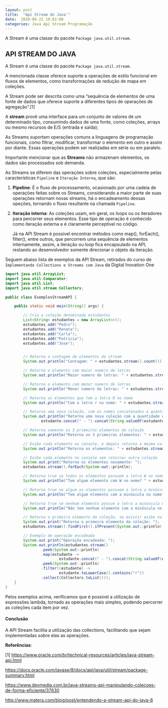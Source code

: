 ```yaml
---
layout: post
title:  "Api Stream do Java'"
date:  2020-09-22 19:02:00
categories: Java Api Stream Programação
---
```


A Stream é uma classe do pacote `Package java.util.stream`.

## API STREAM DO JAVA

A Stream é uma classe do pacote `Package java.util.stream`.

A mencionada classe oferece suporte a operações de estilo funcional em fluxos de elementos, como transformações de redução de mapa em coleções.

A Stream pode ser descrita como uma “sequência de elementos de uma fonte de dados que oferece suporte a diferentes tipos de operações de agregação”.[1]

A **stream** provê uma interface para um conjunto de valores de um determinado tipo, consumindo dados de uma fonte, como coleções, arrays ou mesmo recursos de E/S (entrada e saída);

As Streams suportam operações comuns a linguagens de programação funcionais, como filtrar, modificar, transformar o elemento em outro e assim por diante. Essas operações podem ser realizadas em série ou em paralelo.

Importante mencionar que as **Streams** não armazenam elementos, os dados são processados sob demanda.

As Streams se diferem das operações sobre coleções, especialmente pelas características `Pipeline` e `Iteração Interna`, que são:

1. **Pipeline**: É o fluxo de processamento,  ocasionado por uma cadeia de operações feitas sobre os Streams, considerando a maior parte de suas operações retornam novas streams, há o encadeamento dessas opeções, tornando o fluxo resultante na chamada `Pipeline`.

2. **Iteração interna**: As coleções usam, em geral, os loops ou  os iteradores para percorrer seus elementos. Esse tipo de operação é conhecido como iteração externa e é claramente perceptível no código. 

   Já na API Stream é possível encontrar métodos como map(), forEach(), filter(), entre outros, que percorrem uma sequência de elementos internamente, assim, a iteração ou loop fica encapsulado na API, restando ao desenvolvedor somente direcionar o objeto da iteração.

Seguem abaixo lista de exemplos da API Stream, retirados do curso de `Implementando Collections e Streams com Java` da Digital Inovation One

``` java
import java.util.ArrayList;
import java.util.Comparator;
import java.util.List;
import java.util.stream.Collectors;

public class ExemplosStreamAPI {

    public static void main(String[] args) {

        // Cria a coleção denominada estudantes
        List<String> estudantes = new ArrayList<>();
        estudantes.add("Pedro");
        estudantes.add("Renata");
        estudantes.add("Carla");
        estudantes.add("Patricia");
        estudantes.add("Jose");


        // Retorna a contagem de elementos do stream
        System.out.println("Contagem: " + estudantes.stream().count());

        // Retorna o elemento com maior numero de letras
        System.out.println("Maior numero de letras: " + estudantes.stream().max(Comparator.comparingInt(String::length)));

        // Retorna o elemento com menor numero de letras
        System.out.println("Menor numero de letras: " + estudantes.stream().min(Comparator.comparingInt(String::length)));

        // Retorna os elementos que tem a letra R no nome
        System.out.println("Com a letra r no nome: " + estudantes.stream().filter((estudante) -> estudante.toLowerCase().contains("r")).collect(Collectors.toList()));

        // Retorna uma nova coleção, com os nomes concatenados a quantidade de letra de cada nome
        System.out.println("Retorna uma nova coleção com a quantidade de letras: " + estudantes.stream().map(estudante ->
                estudante.concat(" - ").concat(String.valueOf(estudante.length()))).collect(Collectors.toList()));

        // Retorna somente os 3 primeiros elementos da coleção
        System.out.println("Retorna os 3 primeiros elementos: " + estudantes.stream().limit(3).collect(Collectors.toList()));

        // Exibe cada elemento no console, e depois retorna a mesma coleção
        System.out.println("Retorna os elementos: " + estudantes.stream().peek(System.out::println).collect(Collectors.toList()));

        // Exibe cada elemento no console sem retornar outra coleção
        System.out.print("Retorna os elementos novamente: ");
        estudantes.stream().forEach(System.out::println);

        // Retorna true se todos os elementos possuem a letra W no nome
        System.out.println("Tem algum elemento com W no nome? " + estudantes.stream().allMatch((elemento) -> elemento.contains("W")));

        // Retorna true se algum os elementos possuem a letra a minúscula no nome
        System.out.println("Tem algum elemento com a minúscula no nome? " + estudantes.stream().anyMatch((elemento) -> elemento.contains("a")));

        // Retorna true se nenhum elemento possue a letra a minúscula no nome
        System.out.println("Não tem nenhum elemento com a minúscula no nome? " + estudantes.stream().noneMatch((elemento) -> elemento.contains("a")));

        // Retorna o primeiro elemento da coleção, se existir exibe no console
        System.out.print("Retorna o primeiro elemento da coleção: ");
        estudantes.stream().findFirst().ifPresent(System.out::println);

        // Exemplo de operação encadeada
        System.out.print("Operaçõa encadeada: ");
        System.out.println(estudantes.stream()
                .peek(System.out::println)
                .map(estudante ->
                        estudante.concat(" - ").concat(String.valueOf(estudante.length())))
                .peek(System.out::println)
                .filter((estudante) ->
                        estudante.toLowerCase().contains("r"))
                .collect(Collectors.toList()));
    }
}

```

Pelos exemplos acima, verificamos que é possível a utilização de expressões lambda, tornado as operações mais simples, podendo percorrer as coleções cada item por vez.

#### Conclusão

A API Stream facilita a utilização das collections, facilitando que sejam implementadas sobre elas as operações.

**Referências**:

[1] https://www.oracle.com/br/technical-resources/articles/java-stream-api.html

https://docs.oracle.com/javase/8/docs/api/java/util/stream/package-summary.html

https://www.devmedia.com.br/java-streams-api-manipulando-colecoes-de-forma-eficiente/37630

http://www.matera.com/blog/post/entendendo-a-stream-api-do-java-8